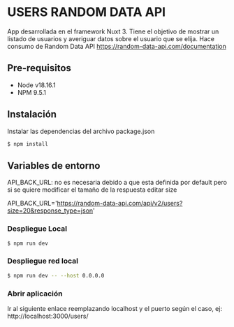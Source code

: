 # USERS RANDOM DATA API

App desarrollada en el framework Nuxt 3. Tiene el objetivo de mostrar un listado de usuarios
y averiguar datos sobre el usuario que se elija.
Hace consumo de Random Data API https://random-data-api.com/documentation

## Pre-requisitos

* Node v18.16.1
* NPM 9.5.1

## Instalación
Instalar las dependencias del archivo package.json

```Bash
$ npm install
```

## Variables de entorno
API_BACK_URL: no es necesaria debido a que esta definida por default 
pero si se quiere modificar el tamaño de la respuesta editar size

API_BACK_URL='https://random-data-api.com/api/v2/users?size=20&response_type=json'

### Despliegue Local
```Bash
$ npm run dev
```
### Despliegue red local
```Bash
$ npm run dev -- --host 0.0.0.0
```

### Abrir aplicación
Ir al siguiente enlace reemplazando localhost y el puerto según el caso, ej:
http://localhost:3000/users/